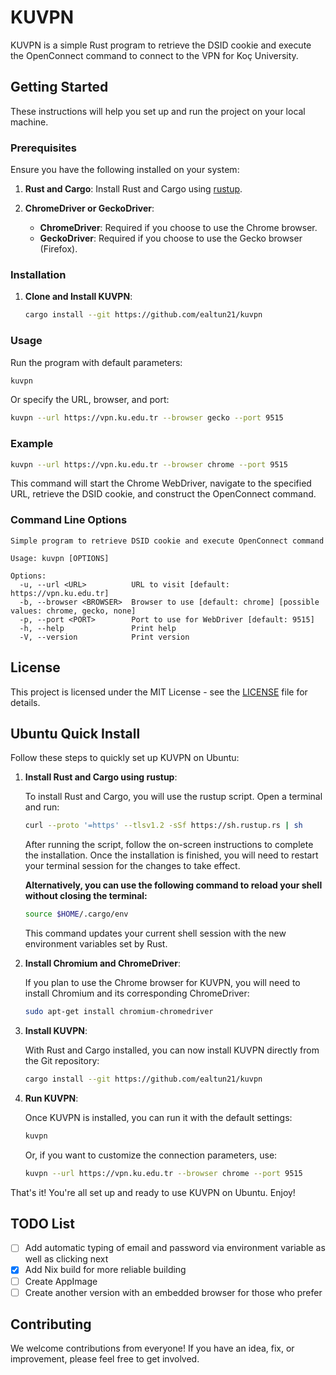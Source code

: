 # KUVPN

KUVPN is a simple Rust program to retrieve the DSID cookie and execute the OpenConnect command to connect to the VPN for Koç University.

## Getting Started

These instructions will help you set up and run the project on your local machine.

### Prerequisites

Ensure you have the following installed on your system:

1. **Rust and Cargo**: Install Rust and Cargo using [rustup](https://rustup.rs/).

2. **ChromeDriver or GeckoDriver**:
   - **ChromeDriver**: Required if you choose to use the Chrome browser.
   - **GeckoDriver**: Required if you choose to use the Gecko browser (Firefox).

### Installation

1. **Clone and Install KUVPN**:
    ```bash
    cargo install --git https://github.com/ealtun21/kuvpn
    ```

### Usage

Run the program with default parameters:

```bash
kuvpn
```

Or specify the URL, browser, and port:

```bash
kuvpn --url https://vpn.ku.edu.tr --browser gecko --port 9515
```

### Example

```bash
kuvpn --url https://vpn.ku.edu.tr --browser chrome --port 9515
```

This command will start the Chrome WebDriver, navigate to the specified URL, retrieve the DSID cookie, and construct the OpenConnect command.

### Command Line Options

```
Simple program to retrieve DSID cookie and execute OpenConnect command

Usage: kuvpn [OPTIONS]

Options:
  -u, --url <URL>          URL to visit [default: https://vpn.ku.edu.tr]
  -b, --browser <BROWSER>  Browser to use [default: chrome] [possible values: chrome, gecko, none]
  -p, --port <PORT>        Port to use for WebDriver [default: 9515]
  -h, --help               Print help
  -V, --version            Print version
```

## License

This project is licensed under the MIT License - see the [LICENSE](LICENSE) file for details.

## Ubuntu Quick Install

Follow these steps to quickly set up KUVPN on Ubuntu:

1. **Install Rust and Cargo using rustup**:

   To install Rust and Cargo, you will use the rustup script. Open a terminal and run:

   ```bash
   curl --proto '=https' --tlsv1.2 -sSf https://sh.rustup.rs | sh
   ```

   After running the script, follow the on-screen instructions to complete the installation. Once the installation is finished, you will need to restart your terminal session for the changes to take effect.

   **Alternatively, you can use the following command to reload your shell without closing the terminal:**

   ```bash
   source $HOME/.cargo/env
   ```

   This command updates your current shell session with the new environment variables set by Rust.

2. **Install Chromium and ChromeDriver**:

   If you plan to use the Chrome browser for KUVPN, you will need to install Chromium and its corresponding ChromeDriver:

   ```bash
   sudo apt-get install chromium-chromedriver
   ```

3. **Install KUVPN**:

   With Rust and Cargo installed, you can now install KUVPN directly from the Git repository:

   ```bash
   cargo install --git https://github.com/ealtun21/kuvpn
   ```

4. **Run KUVPN**:

   Once KUVPN is installed, you can run it with the default settings:

   ```bash
   kuvpn
   ```

   Or, if you want to customize the connection parameters, use:

   ```bash
   kuvpn --url https://vpn.ku.edu.tr --browser chrome --port 9515
   ```

That's it! You're all set up and ready to use KUVPN on Ubuntu. Enjoy!

## TODO List

- [ ] Add automatic typing of email and password via environment variable as well as clicking next
- [x] Add Nix build for more reliable building
- [ ] Create AppImage
- [ ] Create another version with an embedded browser for those who prefer

## Contributing

We welcome contributions from everyone! If you have an idea, fix, or improvement, please feel free to get involved.
